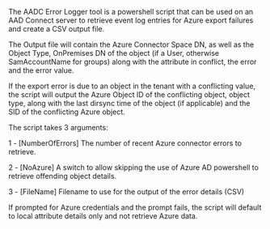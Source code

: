 The AADC Error Logger tool is a powershell script that can be used on an AAD Connect server to retrieve event log entries for Azure export failures and create a CSV output file.

The Output file will contain the Azure Connector Space DN, as well as the Object Type, OnPremises DN of the object (if a User, otherwise SamAccountName for groups)
along with the attribute in conflict, the error and the error value.

If the export error is due to an object in the tenant with a conflicting value, the script will output the Azure Object ID of the conflicting object, object type,
along with the last dirsync time of the object (if applicable) and the SID of the conflicting Azure object.

The script takes 3 arguments:

1 - [NumberOfErrors] The number of recent Azure connector errors to retrieve.  

2 - [NoAzure] A switch to allow skipping the use of Azure AD powershell to retrieve offending object details. 

3 - [FileName] Filename to use for the output of the error details (CSV) 

If prompted for Azure credentials and the prompt fails, the script will default to local attribute details only and not retrieve Azure data.


